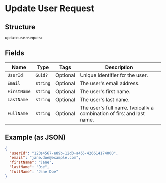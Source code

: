
# Update User Request

## Structure

`UpdateUserRequest`

## Fields

| Name | Type | Tags | Description |
|  --- | --- | --- | --- |
| `UserId` | `Guid?` | Optional | Unique identifier for the user. |
| `Email` | `string` | Optional | The user's email address. |
| `FirstName` | `string` | Optional | The user's first name. |
| `LastName` | `string` | Optional | The user's last name. |
| `FullName` | `string` | Optional | The user's full name, typically a combination of first and last name. |

## Example (as JSON)

```json
{
  "userId": "123e4567-e89b-12d3-a456-426614174000",
  "email": "jane.doe@example.com",
  "firstName": "Jane",
  "lastName": "Doe",
  "fullName": "Jane Doe"
}
```

